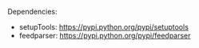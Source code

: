 Dependencies:
  * setupTools: https://pypi.python.org/pypi/setuptools
  * feedparser: https://pypi.python.org/pypi/feedparser

